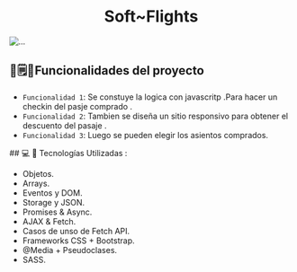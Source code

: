 <h1 align="center">Soft~Flights</h1>
<div id="indicators-carousel" class="relative w-full" data-carousel="static">
    <div class="relative h-56 overflow-hidden rounded-lg md:h-96">
         <!-- Item 1 -->
        <div class="hidden duration-700 ease-in-out" data-carousel-item="active">
            <img src="https://github.com/Emiliano-repo/SoftFlights/assets/128517938/ee4b93a7-0a19-446a-9938-9eabdff9b36c" class="absolute block w-full -translate-x-1/2 -translate-y-1/2 top-1/2 left-1/2" alt="...">
     
      
## 🔧🗒️:hammer:Funcionalidades del proyecto
- `Funcionalidad 1`: Se constuye la logica con javascritp .Para hacer un checkin del pasje comprado .
- `Funcionalidad 2`: Tambien se diseña un sitio responsivo para obtener el descuento del pasaje .
- `Funcionalidad 3`: Luego se pueden elegir los asientos comprados.
  
\## 💻 📡 Tecnologías Utilizadas : 
- Objetos.
- Arrays.
- Eventos y DOM.
- Storage y JSON.
- Promises & Async.
- AJAX & Fetch.
- Casos de unso de Fetch API.
- Frameworks CSS + Bootstrap.
- @Media + Pseudoclases.
- SASS.
  
